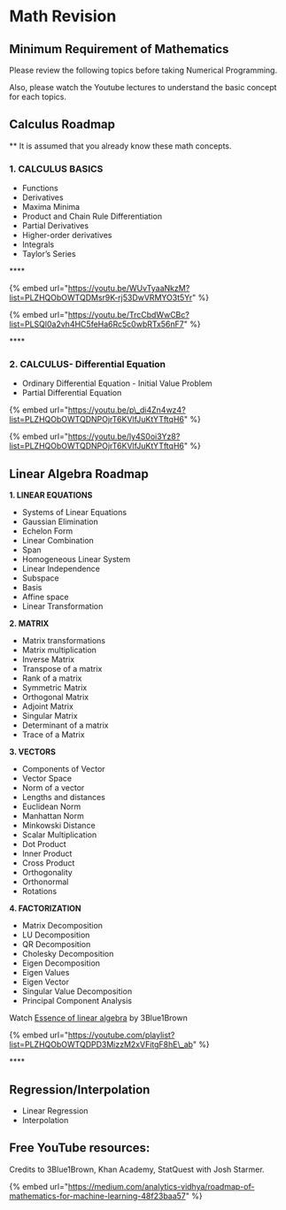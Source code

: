 # Math Revision



## Minimum Requirement of Mathematics

Please review the following topics before taking Numerical Programming. 

Also, please watch the Youtube lectures to understand the basic concept for each topics. 

## Calculus Roadmap <a id="7309"></a>

\*\* It is assumed that you already know these math concepts.

### **1. CALCULUS BASICS**

* Functions
* Derivatives
* Maxima Minima
* Product and Chain Rule Differentiation
* Partial Derivatives
* Higher-order derivatives
* Integrals
* Taylor’s Series

\*\*\*\*

{% embed url="https://youtu.be/WUvTyaaNkzM?list=PLZHQObOWTQDMsr9K-rj53DwVRMYO3t5Yr" %}

{% embed url="https://youtu.be/TrcCbdWwCBc?list=PLSQl0a2vh4HC5feHa6Rc5c0wbRTx56nF7" %}

\*\*\*\*

### **2. CALCULUS- Differential Equation**

* Ordinary Differential Equation - Initial Value Problem
* Partial Differential Equation

{% embed url="https://youtu.be/p\_di4Zn4wz4?list=PLZHQObOWTQDNPOjrT6KVlfJuKtYTftqH6" %}

{% embed url="https://youtu.be/ly4S0oi3Yz8?list=PLZHQObOWTQDNPOjrT6KVlfJuKtYTftqH6" %}

## Linear Algebra Roadmap <a id="87b4"></a>

**1. LINEAR EQUATIONS**

* Systems of Linear Equations
* Gaussian Elimination
* Echelon Form
* Linear Combination
* Span
* Homogeneous Linear System
* Linear Independence
* Subspace
* Basis
* Affine space
* Linear Transformation

**2. MATRIX**

* Matrix transformations
* Matrix multiplication
* Inverse Matrix
* Transpose of a matrix
* Rank of a matrix
* Symmetric Matrix
* Orthogonal Matrix
* Adjoint Matrix
* Singular Matrix
* Determinant of a matrix
* Trace of a Matrix

**3. VECTORS**

* Components of Vector
* Vector Space
* Norm of a vector
* Lengths and distances
* Euclidean Norm
* Manhattan Norm
* Minkowski Distance
* Scalar Multiplication
* Dot Product
* Inner Product
* Cross Product
* Orthogonality
* Orthonormal
* Rotations

  
**4. FACTORIZATION**‌

* Matrix Decomposition
* LU Decomposition
* QR Decomposition
* Cholesky Decomposition
* Eigen Decomposition
* Eigen Values
* Eigen Vector
* Singular Value Decomposition
* Principal Component Analysis

Watch  [Essence of linear algebra](https://www.youtube.com/watch?v=fNk_zzaMoSs&list=PLZHQObOWTQDPD3MizzM2xVFitgF8hE_ab)  by 3Blue1Brown

{% embed url="https://youtube.com/playlist?list=PLZHQObOWTQDPD3MizzM2xVFitgF8hE\_ab" %}

\*\*\*\*



##  **Regression/Interpolation**

* Linear Regression
* Interpolation

## **Free YouTube resources:** <a id="af9a"></a>

Credits to 3Blue1Brown, Khan Academy, StatQuest with Josh Starmer.



{% embed url="https://medium.com/analytics-vidhya/roadmap-of-mathematics-for-machine-learning-48f23baa57" %}



